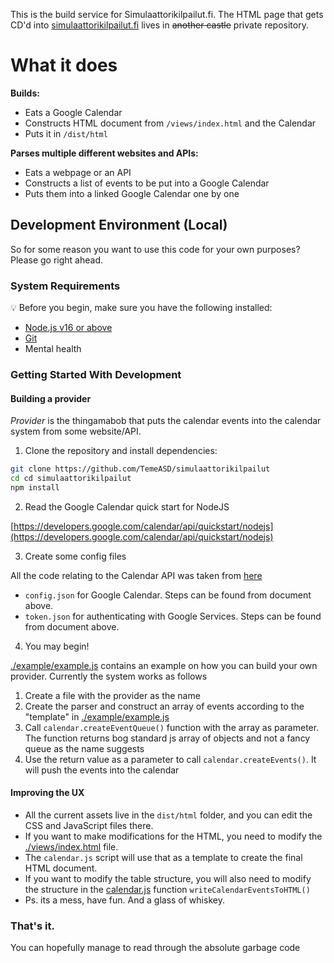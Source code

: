 This is the build service for Simulaattorikilpailut.fi. The HTML page that gets CD'd into [simulaattorikilpailut.fi](https://simulaattorikilpailut.fi) lives in ~~another castle~~ private repository. 

# What it does

**Builds:**

- Eats a Google Calendar
- Constructs HTML document from `/views/index.html` and the Calendar
- Puts it in `/dist/html`

**Parses multiple different websites and APIs:**

- Eats a webpage or an API
- Constructs a list of events to be put into a Google Calendar
- Puts them into a linked Google Calendar one by one

## Development Environment (Local)

So for some reason you want to use this code for your own purposes? Please go right ahead. 

### System Requirements

:bulb: Before you begin, make sure you have the following installed:

- [Node.js v16 or above](https://nodejs.org/en/download/)
- [Git](https://git-scm.com/book/en/v2/Getting-Started-Installing-Git/)
- Mental health

### Getting Started With Development

#### Building a provider

_Provider_ is the thingamabob that puts the calendar events into the calendar system from some website/API. 

1. Clone the repository and install dependencies:

```bash
git clone https://github.com/TemeASD/simulaattorikilpailut
cd cd simulaattorikilpailut
npm install
```

2. Read the Google Calendar quick start for NodeJS 

[https://developers.google.com/calendar/api/quickstart/nodejs](https://developers.google.com/calendar/api/quickstart/nodejs)

3. Create some config files

All the code relating to the Calendar API was taken from [here](https://developers.google.com/calendar/api/quickstart/nodejs)

* `config.json` for Google Calendar. Steps can be found from document above. 
* `token.json` for authenticating with Google Services. Steps can be found from document above. 

4. You may begin! 

[./example/example.js](./example/example.js) contains an example on how you can build your own provider. Currently the system works as follows

1. Create a file with the provider as the name
2. Create the parser and construct an array of events according to the "template" in [./example/example.js](./example/example.js)
3. Call `calendar.createEventQueue()` function with the array as parameter. The function returns bog standard js array of objects and not a fancy queue as the name suggests
4. Use the return value as a parameter to call `calendar.createEvents()`. It will push the events into the calendar

#### Improving the UX

* All the current assets live in the `dist/html` folder, and you can edit the CSS and JavaScript files there. 
* If you want to make modifications for the HTML, you need to modify the [./views/index.html](./views/index.html) file. 
* The `calendar.js` script will use that as a template to create the final HTML document.
* If you want to modify the table structure, you will also need to modify the structure in the [calendar.js](calendar.js) function `writeCalendarEventsToHTML()`
* Ps. its a mess, have fun. And a glass of whiskey. 

### That's it. 

You can hopefully manage to read through the absolute garbage code